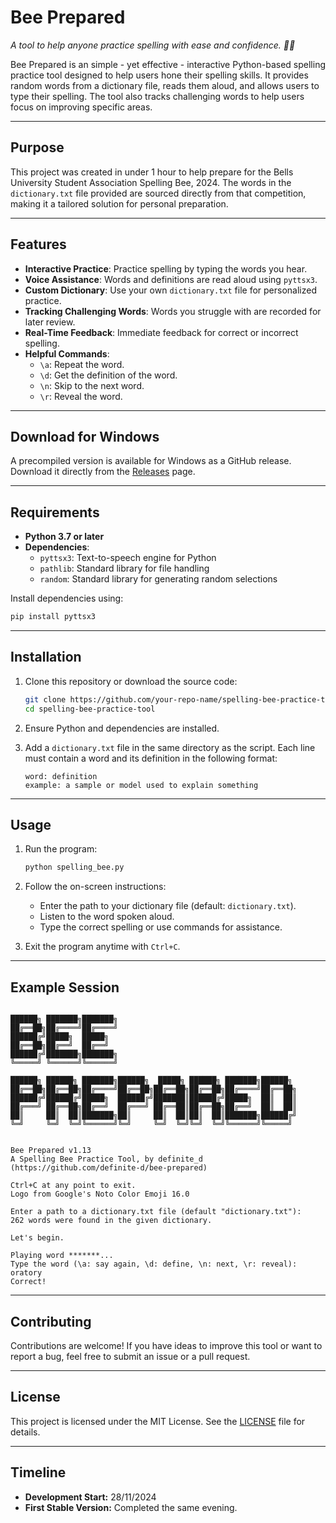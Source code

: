 # Bee Prepared

_A tool to help anyone practice spelling with ease and confidence. 🐝✨_

Bee Prepared is an simple - yet effective - interactive Python-based spelling practice tool designed to help users hone their spelling skills. It provides random words from a dictionary file, reads them aloud, and allows users to type their spelling. The tool also tracks challenging words to help users focus on improving specific areas.

---

## Purpose

This project was created in under 1 hour to help prepare for the Bells University Student Association Spelling Bee, 2024. The words in the `dictionary.txt` file provided are sourced directly from that competition, making it a tailored solution for personal preparation.

---

## Features

- **Interactive Practice**: Practice spelling by typing the words you hear.
- **Voice Assistance**: Words and definitions are read aloud using `pyttsx3`.
- **Custom Dictionary**: Use your own `dictionary.txt` file for personalized practice.
- **Tracking Challenging Words**: Words you struggle with are recorded for later review.
- **Real-Time Feedback**: Immediate feedback for correct or incorrect spelling.
- **Helpful Commands**:
  - `\a`: Repeat the word.
  - `\d`: Get the definition of the word.
  - `\n`: Skip to the next word.
  - `\r`: Reveal the word.

---

## Download for Windows

A precompiled version is available for Windows as a GitHub release. Download it directly from the [Releases](https://github.com/definite-d/bee-prepared/releases) page.

---

## Requirements

- **Python 3.7 or later**
- **Dependencies**:
  - `pyttsx3`: Text-to-speech engine for Python
  - `pathlib`: Standard library for file handling
  - `random`: Standard library for generating random selections

Install dependencies using:

```bash
pip install pyttsx3
```

---

## Installation

1. Clone this repository or download the source code:

   ```bash
   git clone https://github.com/your-repo-name/spelling-bee-practice-tool.git
   cd spelling-bee-practice-tool
   ```

2. Ensure Python and dependencies are installed.

3. Add a `dictionary.txt` file in the same directory as the script. Each line must contain a word and its definition in the following format:

   ```
   word: definition
   example: a sample or model used to explain something
   ```

---

## Usage

1. Run the program:

   ```bash
   python spelling_bee.py
   ```

2. Follow the on-screen instructions:
   - Enter the path to your dictionary file (default: `dictionary.txt`).
   - Listen to the word spoken aloud.
   - Type the correct spelling or use commands for assistance.

3. Exit the program anytime with `Ctrl+C`.

---

## Example Session

```

██████╗ ███████╗███████╗
██╔══██╗██╔════╝██╔════╝
██████╔╝█████╗  █████╗
██╔══██╗██╔══╝  ██╔══╝
██████╔╝███████╗███████╗
╚═════╝ ╚══════╝╚══════╝

██████╗ ██████╗ ███████╗██████╗  █████╗ ██████╗ ███████╗██████╗
██╔══██╗██╔══██╗██╔════╝██╔══██╗██╔══██╗██╔══██╗██╔════╝██╔══██╗
██████╔╝██████╔╝█████╗  ██████╔╝███████║██████╔╝█████╗  ██║  ██║
██╔═══╝ ██╔══██╗██╔══╝  ██╔═══╝ ██╔══██║██╔══██╗██╔══╝  ██║  ██║
██║     ██║  ██║███████╗██║     ██║  ██║██║  ██║███████╗██████╔╝
╚═╝     ╚═╝  ╚═╝╚══════╝╚═╝     ╚═╝  ╚═╝╚═╝  ╚═╝╚══════╝╚═════╝


Bee Prepared v1.13
A Spelling Bee Practice Tool, by definite_d
(https://github.com/definite-d/bee-prepared)

Ctrl+C at any point to exit.
Logo from Google's Noto Color Emoji 16.0

Enter a path to a dictionary.txt file (default "dictionary.txt"):
262 words were found in the given dictionary.

Let's begin.

Playing word *******...
Type the word (\a: say again, \d: define, \n: next, \r: reveal): oratory
Correct!
```

---

## Contributing

Contributions are welcome! If you have ideas to improve this tool or want to report a bug, feel free to submit an issue or a pull request.

---

## License

This project is licensed under the MIT License. See the [LICENSE](LICENSE) file for details.

---

## Timeline

- **Development Start:** 28/11/2024
- **First Stable Version:** Completed the same evening.